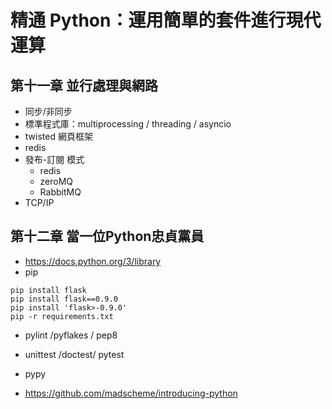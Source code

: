# 精通 Python：運用簡單的套件進行現代運算

## 第十一章 並行處理與網路

- 同步/非同步
- 標準程式庫：multiprocessing / threading / asyncio
- twisted 網頁框架
- redis
- 發布-訂閱 模式
    - redis
    - zeroMQ
    - RabbitMQ
- TCP/IP

## 第十二章 當一位Python忠貞黨員
- https://docs.python.org/3/library
- pip
```
pip install flask
pip install flask==0.9.0
pip install 'flask>-0.9.0'
pip -r requirements.txt
```
- pylint /pyflakes / pep8
- unittest /doctest/ pytest
- pypy

- https://github.com/madscheme/introducing-python